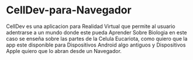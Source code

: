 # CellDev-para-Navegador
CellDev es una aplicacion para Realidad Virtual que permite al usuario adentrarse a un mundo donde este pueda Aprender Sobre Biologia en este caso se enseña sobre las partes de la Celula Eucariota, como quiero que la app este disponible para Dispositivos Android algo antiguos y Dispositivos Apple quiero que lo abran desde un Navegador.
